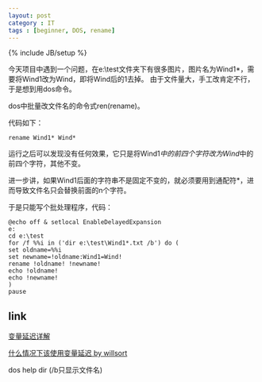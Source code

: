 ```yaml
---
layout: post
category : IT
tags : [beginner, DOS, rename]
---
```

{% include JB/setup %}

今天项目中遇到一个问题，在e:\test文件夹下有很多图片，图片名为Wind1*，需要将Wind1改为Wind，即将Wind后的1去掉。
由于文件量大，手工改肯定不行，于是想到用dos命令。

dos中批量改文件名的命令式ren(rename)。

代码如下：

    rename Wind1* Wind*
    
运行之后可以发现没有任何效果，它只是将Wind1*中的前四个字符改为Wind*中的前四个字符，其他不变。

进一步讲，如果Wind1后面的字符串不是固定不变的，就必须要用到通配符*，进而导致文件名只会替换前面的n个字符。

于是只能写个批处理程序，代码：

    @echo off & setlocal EnableDelayedExpansion
    e:
    cd e:\test
    for /f %%i in ('dir e:\test\Wind1*.txt /b') do (
    set oldname=%%i
    set newname=!oldname:Wind1=Wind!
    rename !oldname! !newname!
    echo !oldname!
    echo !newname!
    )
    pause



## link

[变量延迟详解](http://www.cn-dos.net/forum/viewthread.php?tid=28273)

[什么情况下该使用变量延迟 by willsort](http://www.cn-dos.net/forum/viewthread.php?tid=20733)

dos help dir (/b只显示文件名) 
